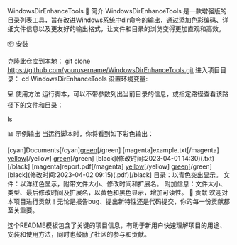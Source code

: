 WindowsDirEnhanceTools
🌟 简介
WindowsDirEnhanceTools 是一款增强版的目录列表工具，旨在改进Windows系统中dir命令的输出，通过添加色彩编码、详细文件信息以及更友好的输出格式，让文件和目录的浏览变得更加直观和高效。

📦 安装

克隆此仓库到本地：
git clone https://github.com/yourusername/WindowsDirEnhanceTools.git
进入项目目录：
cd WindowsDirEnhanceTools
设置环境变量:

💻 使用方法
运行脚本，可以不带参数列出当前目录的信息，或指定路径查看该路径下的文件和目录：

ls

📊 示例输出
当运行脚本时，你将看到如下彩色输出：

[cyan]Documents[/cyan][green](目录)[/green]
[magenta]example.txt[/magenta] [yellow](1234字节)[/yellow] [green](文件)[/green] [black](修改时间:2023-04-01 14:30)(.txt)[/black]
[magenta]report.pdf[/magenta] [yellow](23456字节)[/yellow] [green](文件)[/green] [black](修改时间:2023-04-02 09:15)(.pdf)[/black]
目录：以青色突出显示。
文件：以洋红色显示，附带文件大小、修改时间和扩展名。
附加信息：文件大小、类型、最后修改时间及扩展名，以黄色和黑色显示，增加可读性。
🤝 贡献
欢迎对本项目进行贡献！无论是报告bug、提出新特性还是代码提交，你的每一份贡献都至关重要。


这个README模板包含了关键的项目信息，有助于新用户快速理解项目的用途、安装和使用方法，同时也鼓励了社区的参与和贡献。
